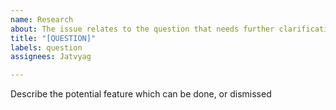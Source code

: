 ```yaml
---
name: Research
about: The issue relates to the question that needs further clarification
title: "[QUESTION]"
labels: question
assignees: Jatvyag

---
```


Describe the potential feature which can be done, or dismissed
